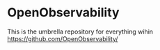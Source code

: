 # OpenObservability

This is the umbrella repository for everything wihin https://github.com/OpenObservability/

